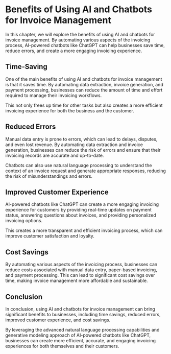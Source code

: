 Benefits of Using AI and Chatbots for Invoice Management
======================================================================================================================

In this chapter, we will explore the benefits of using AI and chatbots for invoice management. By automating various aspects of the invoicing process, AI-powered chatbots like ChatGPT can help businesses save time, reduce errors, and create a more engaging invoicing experience.

Time-Saving
-----------

One of the main benefits of using AI and chatbots for invoice management is that it saves time. By automating data extraction, invoice generation, and payment processing, businesses can reduce the amount of time and effort required to manage their invoicing workflows.

This not only frees up time for other tasks but also creates a more efficient invoicing experience for both the business and the customer.

Reduced Errors
--------------

Manual data entry is prone to errors, which can lead to delays, disputes, and even lost revenue. By automating data extraction and invoice generation, businesses can reduce the risk of errors and ensure that their invoicing records are accurate and up-to-date.

Chatbots can also use natural language processing to understand the context of an invoice request and generate appropriate responses, reducing the risk of misunderstandings and errors.

Improved Customer Experience
----------------------------

AI-powered chatbots like ChatGPT can create a more engaging invoicing experience for customers by providing real-time updates on payment status, answering questions about invoices, and providing personalized invoicing options.

This creates a more transparent and efficient invoicing process, which can improve customer satisfaction and loyalty.

Cost Savings
------------

By automating various aspects of the invoicing process, businesses can reduce costs associated with manual data entry, paper-based invoicing, and payment processing. This can lead to significant cost savings over time, making invoice management more affordable and sustainable.

Conclusion
----------

In conclusion, using AI and chatbots for invoice management can bring significant benefits to businesses, including time savings, reduced errors, improved customer experience, and cost savings.

By leveraging the advanced natural language processing capabilities and generative modeling approach of AI-powered chatbots like ChatGPT, businesses can create more efficient, accurate, and engaging invoicing experiences for both themselves and their customers.
